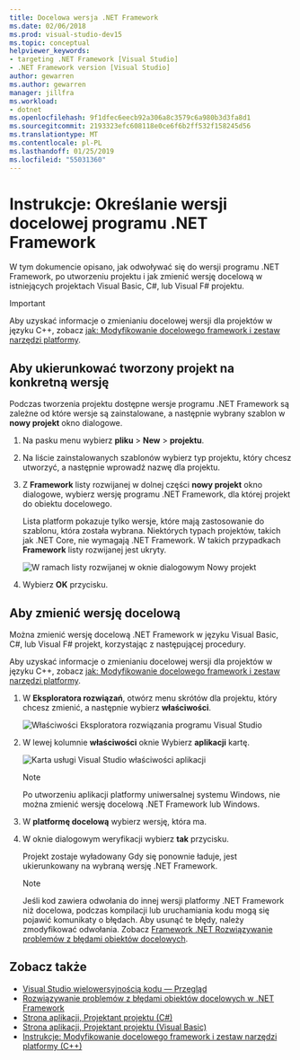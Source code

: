 ```yaml
---
title: Docelowa wersja .NET Framework
ms.date: 02/06/2018
ms.prod: visual-studio-dev15
ms.topic: conceptual
helpviewer_keywords:
- targeting .NET Framework [Visual Studio]
- .NET Framework version [Visual Studio]
author: gewarren
ms.author: gewarren
manager: jillfra
ms.workload:
- dotnet
ms.openlocfilehash: 9f1dfec6eecb92a306a8c3579c6a980b3d3fa8d1
ms.sourcegitcommit: 2193323efc608118e0ce6f6b2ff532f158245d56
ms.translationtype: MT
ms.contentlocale: pl-PL
ms.lasthandoff: 01/25/2019
ms.locfileid: "55031360"
---
```

# <a name="how-to-target-a-version-of-the-net-framework"></a>Instrukcje: Określanie wersji docelowej programu .NET Framework

W tym dokumencie opisano, jak odwoływać się do wersji programu .NET Framework, po utworzeniu projektu i jak zmienić wersję docelową w istniejących projektach Visual Basic, C#, lub Visual F# projektu.

> [!IMPORTANT]
> Aby uzyskać informacje o zmienianiu docelowej wersji dla projektów w języku C++, zobacz [jak: Modyfikowanie docelowego framework i zestaw narzędzi platformy](/cpp/build/how-to-modify-the-target-framework-and-platform-toolset).

## <a name="to-target-a-version-when-you-create-a-project"></a>Aby ukierunkować tworzony projekt na konkretną wersję

Podczas tworzenia projektu dostępne wersje programu .NET Framework są zależne od które wersje są zainstalowane, a następnie wybrany szablon w **nowy projekt** okno dialogowe.

1. Na pasku menu wybierz **pliku** > **New** > **projektu**.

1. Na liście zainstalowanych szablonów wybierz typ projektu, który chcesz utworzyć, a następnie wprowadź nazwę dla projektu.

1. Z **Framework** listy rozwijanej w dolnej części **nowy projekt** okno dialogowe, wybierz wersję programu .NET Framework, dla której projekt do obiektu docelowego.

    Lista platform pokazuje tylko wersje, które mają zastosowanie do szablonu, która została wybrana. Niektórych typach projektów, takich jak .NET Core, nie wymagają .NET Framework. W takich przypadkach **Framework** listy rozwijanej jest ukryty.

    ![W ramach listy rozwijanej w oknie dialogowym Nowy projekt](media/vside-newproject-framework.png)

1. Wybierz **OK** przycisku.

## <a name="to-change-the-targeted-version"></a>Aby zmienić wersję docelową

Można zmienić wersję docelową .NET Framework w języku Visual Basic, C#, lub Visual F# projekt, korzystając z następującej procedury.

Aby uzyskać informacje o zmienianiu docelowej wersji dla projektów w języku C++, zobacz [jak: Modyfikowanie docelowego framework i zestaw narzędzi platformy](/cpp/build/how-to-modify-the-target-framework-and-platform-toolset).

1. W **Eksploratora rozwiązań**, otwórz menu skrótów dla projektu, który chcesz zmienić, a następnie wybierz **właściwości**.

    ![Właściwości Eksploratora rozwiązania programu Visual Studio](../ide/media/vs_slnexplorer_properties.png)

1. W lewej kolumnie **właściwości** oknie Wybierz **aplikacji** kartę.

    ![Karta usługi Visual Studio właściwości aplikacji](../ide/media/vs_slnexplorer_properties_applicationtab.png)

    > [!NOTE]
    > Po utworzeniu aplikacji platformy uniwersalnej systemu Windows, nie można zmienić wersję docelową .NET Framework lub Windows.

1. W **platformę docelową** wybierz wersję, która ma.

1. W oknie dialogowym weryfikacji wybierz **tak** przycisku.

    Projekt zostaje wyładowany Gdy się ponownie ładuje, jest ukierunkowany na wybraną wersję .NET Framework.

    > [!NOTE]
    > Jeśli kod zawiera odwołania do innej wersji platformy .NET Framework niż docelowa, podczas kompilacji lub uruchamiania kodu mogą się pojawić komunikaty o błędach. Aby usunąć te błędy, należy zmodyfikować odwołania. Zobacz [Framework .NET Rozwiązywanie problemów z błędami obiektów docelowych](../msbuild/troubleshooting-dotnet-framework-targeting-errors.md).

## <a name="see-also"></a>Zobacz także

- [Visual Studio wielowersyjnością kodu — Przegląd](../ide/visual-studio-multi-targeting-overview.md)
- [Rozwiązywanie problemów z błędami obiektów docelowych w .NET Framework](../msbuild/troubleshooting-dotnet-framework-targeting-errors.md)
- [Strona aplikacji, Projektant projektu (C#)](../ide/reference/application-page-project-designer-csharp.md)
- [Strona aplikacji, Projektant projektu (Visual Basic)](../ide/reference/application-page-project-designer-visual-basic.md)
- [Instrukcje: Modyfikowanie docelowego framework i zestaw narzędzi platformy (C++)](/cpp/build/how-to-modify-the-target-framework-and-platform-toolset)
